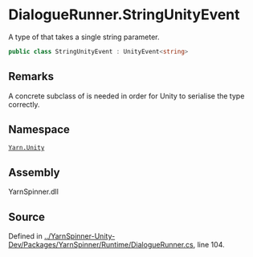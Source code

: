 # DialogueRunner.StringUnityEvent

A type of  that takes a single string parameter.

```csharp
public class StringUnityEvent : UnityEvent<string>
```

## Remarks

A concrete subclass of  is needed in order for Unity to serialise the type correctly.

## Namespace

[`Yarn.Unity`](./)

## Assembly

YarnSpinner.dll

## Source

Defined in [../YarnSpinner-Unity-Dev/Packages/YarnSpinner/Runtime/DialogueRunner.cs](https://github.com/YarnSpinnerTool/YarnSpinner-Unity//blob/develop/Runtime/DialogueRunner.cs#L104), line 104.

